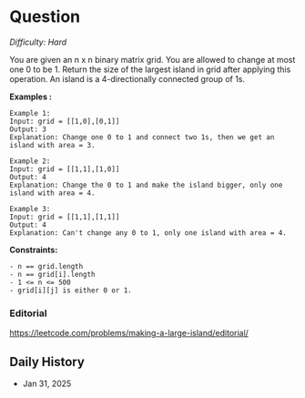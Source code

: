 # Question 

_Difficulty: Hard_

You are given an n x n binary matrix grid. You are allowed to change at most one 0 to be 1.
Return the size of the largest island in grid after applying this operation.
An island is a 4-directionally connected group of 1s.

**Examples :**
```
Example 1:
Input: grid = [[1,0],[0,1]]
Output: 3
Explanation: Change one 0 to 1 and connect two 1s, then we get an island with area = 3.

Example 2:
Input: grid = [[1,1],[1,0]]
Output: 4
Explanation: Change the 0 to 1 and make the island bigger, only one island with area = 4.

Example 3:
Input: grid = [[1,1],[1,1]]
Output: 4
Explanation: Can't change any 0 to 1, only one island with area = 4.

```

**Constraints:**
```
- n == grid.length
- n == grid[i].length
- 1 <= n <= 500
- grid[i][j] is either 0 or 1.
```

### Editorial
https://leetcode.com/problems/making-a-large-island/editorial/

## Daily History
- Jan 31, 2025